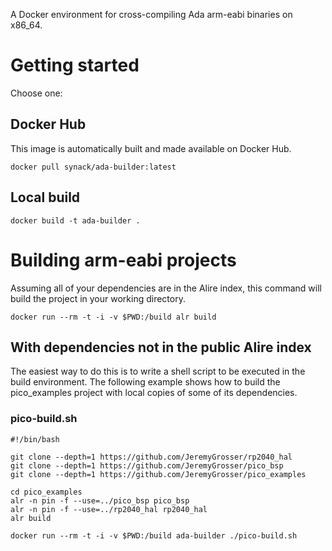 A Docker environment for cross-compiling Ada arm-eabi binaries on x86_64.

# Getting started

Choose one:

## Docker Hub

This image is automatically built and made available on Docker Hub.

    docker pull synack/ada-builder:latest

## Local build

    docker build -t ada-builder .

# Building arm-eabi projects

Assuming all of your dependencies are in the Alire index, this command will build the project in your working directory.

    docker run --rm -t -i -v $PWD:/build alr build

## With dependencies not in the public Alire index

The easiest way to do this is to write a shell script to be executed in the build environment. The following example shows how to build the pico_examples project with local copies of some of its dependencies.

### pico-build.sh
```shell
#!/bin/bash

git clone --depth=1 https://github.com/JeremyGrosser/rp2040_hal
git clone --depth=1 https://github.com/JeremyGrosser/pico_bsp
git clone --depth=1 https://github.com/JeremyGrosser/pico_examples

cd pico_examples
alr -n pin -f --use=../pico_bsp pico_bsp
alr -n pin -f --use=../rp2040_hal rp2040_hal
alr build
```

	docker run --rm -t -i -v $PWD:/build ada-builder ./pico-build.sh
